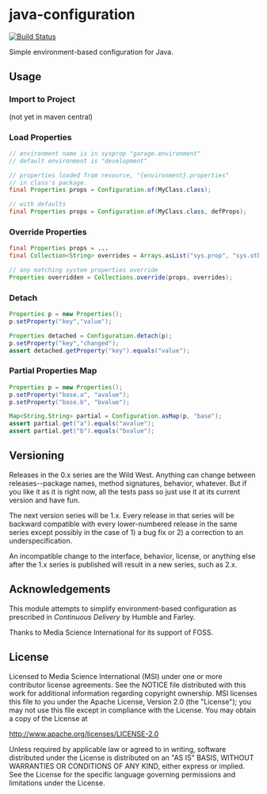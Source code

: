 java-configuration
==================

[![Build Status](https://travis-ci.org/mediascience/java-configuration.svg)](https://travis-ci.org/mediascience/java-configuration)

Simple environment-based configuration for Java.

## Usage

### Import to Project

(not yet in maven central)

### Load Properties
```java
// environment name is in sysprop "garage.environment"
// default environment is "development"

// properties loaded from resource, "{environment}.properties"
// in class's package.
final Properties props = Configuration.of(MyClass.class);

// with defaults
final Properties props = Configuration.of(MyClass.class, defProps);
```

### Override Properties
```java
final Properties props = ...
final Collection<String> overrides = Arrays.asList("sys.prop", "sys.other.prop");

// any matching system properties override
Properties overridden = Collections.override(props, overrides);
```

### Detach
```java
Properties p = new Properties();
p.setProperty("key","value");

Properties detached = Configuration.detach(p);
p.setProperty("key","changed");
assert detached.getProperty("key").equals("value");
```

### Partial Properties Map
```java
Properties p = new Properties();
p.setProperty("base.a", "avalue");
p.setProperty("base.b", "bvalue");

Map<String,String> partial = Configuration.asMap(p, "base");
assert partial.get("a").equals("avalue");
assert partial.get("b").equals("bvalue");
```


## Versioning

Releases in the 0.x series are the Wild West. Anything can change between
releases--package names, method signatures, behavior, whatever. But if you
like it as it is right now, all the tests pass so just use it at its current
version and have fun.

The next version series will be 1.x. Every release in that series will be
backward compatible with every lower-numbered release in the same series
except possibly in the case of 1) a bug fix or 2) a correction to an
underspecification.

An incompatible change to the interface, behavior, license, or anything else
after the 1.x series is published will result in a new series, such as
2.x.

## Acknowledgements

This module attempts to simplify environment-based configuration as prescribed
in _Continuous Delivery_ by Humble and Farley.

Thanks to Media Science International for its support of FOSS.

## License

Licensed to Media Science International (MSI) under one or more
contributor license agreements. See the NOTICE file distributed with this
work for additional information regarding copyright ownership. MSI
licenses this file to you under the Apache License, Version 2.0 (the
"License"); you may not use this file except in compliance with the
License. You may obtain a copy of the License at

http://www.apache.org/licenses/LICENSE-2.0

Unless required by applicable law or agreed to in writing, software
distributed under the License is distributed on an "AS IS" BASIS, WITHOUT
WARRANTIES OR CONDITIONS OF ANY KIND, either express or implied. See the
License for the specific language governing permissions and limitations
under the License.




